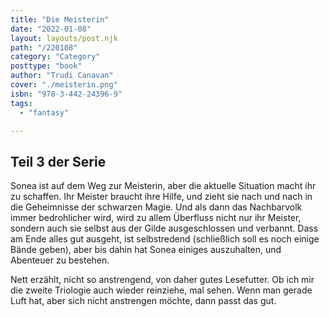 ```yaml
---
title: "Die Meisterin"
date: "2022-01-08"
layout: layouts/post.njk
path: "/220108"
category: "Category"
posttype: "book"
author: "Trudi Canavan"
cover: "./meisterin.png"
isbn: "978-3-442-24396-9"
tags:
  - "fantasy"

---
```

## Teil 3 der Serie

Sonea ist auf dem Weg zur Meisterin, aber die aktuelle Situation macht ihr zu schaffen. Ihr Meister braucht ihre Hilfe,
und zieht sie nach und nach in die Geheimnisse der schwarzen Magie. Und als dann das Nachbarvolk immer bedrohlicher wird,
wird zu allem Überfluss nicht nur ihr Meister, sondern auch sie selbst aus der Gilde ausgeschlossen und verbannt. Dass am
Ende alles gut ausgeht, ist selbstredend (schließlich soll es noch einige Bände geben), aber bis dahin hat Sonea einiges
auszuhalten, und Abenteuer zu bestehen.

Nett erzählt, nicht so anstrengend, von daher gutes Lesefutter. Ob ich mir die zweite Triologie auch wieder reinziehe, mal
sehen. Wenn man gerade Luft hat, aber sich nicht anstrengen möchte, dann passt das gut.
